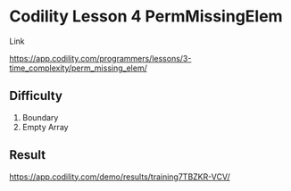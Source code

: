 # Codility Lesson 4 PermMissingElem
Link 

https://app.codility.com/programmers/lessons/3-time_complexity/perm_missing_elem/

## Difficulty
1. Boundary
2. Empty Array

## Result
https://app.codility.com/demo/results/training7TBZKR-VCV/
